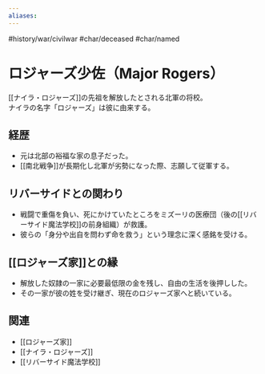 ```yaml
---
aliases:
---
```

#history/war/civilwar #char/deceased #char/named
# ロジャーズ少佐（Major Rogers）

[[ナイラ・ロジャーズ]]の先祖を解放したとされる北軍の将校。  
ナイラの名字「ロジャーズ」は彼に由来する。  

## 経歴
- 元は北部の裕福な家の息子だった。  
- [[南北戦争]]が長期化し北軍が劣勢になった際、志願して従軍する。  

## リバーサイドとの関わり
- 戦闘で重傷を負い、死にかけていたところをミズーリの医療団（後の[[リバーサイド魔法学校]]の前身組織）が救護。  
- 彼らの「身分や出自を問わず命を救う」という理念に深く感銘を受ける。  

## [[ロジャーズ家]]との縁
- 解放した奴隷の一家に必要最低限の金を残し、自由の生活を後押しした。  
- その一家が彼の姓を受け継ぎ、現在のロジャーズ家へと続いている。  

## 関連
- [[ロジャーズ家]]  
- [[ナイラ・ロジャーズ]]  
- [[リバーサイド魔法学校]]  
